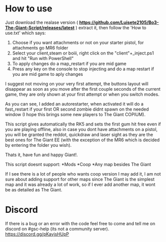 # How to use

Just download the realase version ( **https://github.com/Luisete2105/Bo3-The-Giant-Script/releases/latest** ) extract it, then follow the 'How to use.txt' which says:

1. Choose if you want attachments or not on your starter pistol, for attachments go MR6 folder
2. Select your client,steam or boiii, right click on the "client"+_inject.ps1 and hit "Run with PowerShell"
3. To apply changes do a map_restart if you are mid game
4. Press any key on the console to stop injecting and do a map restart if you are mid game to aply changes

I suggest not moving on your very first attempt, the buttons layout will disappear as soon as you move after the first couple seconds of the current game, they are only shown at your first attempt or when you switch modes.

As you can see, I added an autorestarter, when activated it will do a fast_restart if your first OR second zombie didnt spawn on the needed window (I hope this brings some new players to The Giant COPIUM).

This script gives automatically the RK5 and sets the first gum hit free even if you are playing offline, also in case you dont have attachments on a pistol, you will be granted the reddot, quickdraw and laser sight as they are the best ones for The Giant EE (with the exception of the MR6 which is decided by entering the folder you wish).

Thats it, have fun and happy Giant!.

This script doesnt support:
*Mods
*Coop
*Any map besides The Giant

If I see there is a lot of people who wants coop version I may add it, I am not sure about adding support for other maps since The Giant is the simplest map and it was already a lot of work, so if I ever add another map, it wont be as detailed as The Giant.

# Discord
If there is a bug or an error with the code feel free to come and tell me on discord on #gsc-help (its not a community server).
https://discord.gg/pKavjsHUpP